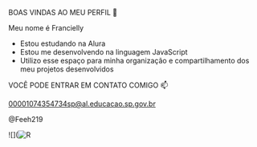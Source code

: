 BOAS VINDAS AO MEU PERFIL 💙

Meu nome é Francielly

- Estou estudando na Alura
- Estou me desenvolvendo na linguagem JavaScript
- Utilizo esse espaço para minha organização e compartilhamento dos meu projetos desenvolvidos

VOCÊ PODE ENTRAR EM CONTATO COMIGO 📫

00001074354734sp@al.educacao.sp.gov.br

@Feeh219


![](![R](https://github.com/Feeh219/Feeh219/assets/168578282/6fe16bb1-bf0e-481b-8778-f15efecda362)
